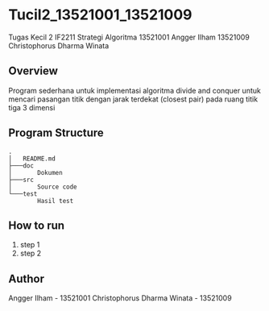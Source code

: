 # Tucil2_13521001_13521009
Tugas Kecil 2 IF2211 Strategi Algoritma 
13521001 Angger Ilham
13521009 Christophorus Dharma Winata

## Overview
Program sederhana untuk implementasi algoritma divide and conquer untuk mencari pasangan titik dengan jarak terdekat (closest pair) pada ruang titik tiga 3 dimensi

## Program Structure
```
.
│   README.md
├───doc
│       Dokumen 
├───src
│       Source code
└───test
        Hasil test
```
## How to run
1. step 1
2. step 2

## Author
Angger Ilham - 13521001
Christophorus Dharma Winata - 13521009
